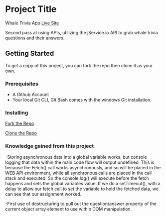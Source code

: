 # Project Title

Whale Trivia App [Live Site](https://whaletrivia.netlify.app)

Second pass at using APIs, utilizing the jService.io API to grab whale trivia questions and their answers.

## Getting Started

To get a copy of this project, you can fork the repo then clone it as your own.

### Prerequisites
- A Github Account
- Your local Git CLI, Git Bash comes with the windows Git installation.

### Installing

[Fork the Repo](https://github.com/octocat/Spoon-Knife)

[Clone the Repo](https://docs.github.com/en/repositories/creating-and-managing-repositories/cloning-a-repository)

### Knowledge gained from this project
-Storing asynchronous data into a global variable works, but console logging that data within the main code flow will output undefined. This is because the Fetch() call works asynchronously, and so will be placed in the WEB API environment, while all synchronous calls are placed in the call stack and executed. So the console.log() will execute before the fetch happens and sets the global variables value. If we do a setTimeout(), with a delay to allow our fetch call to set the variable to hold the fetched data, we can see that our assignment worked.

-First use of destructuring to pull out the question/answer property of the current object array element to use within DOM manipulation.